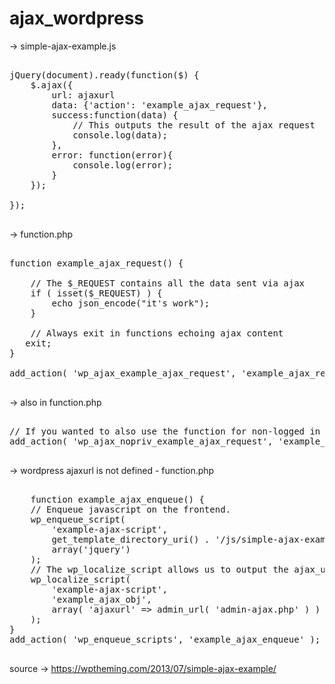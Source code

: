 # ajax_wordpress

-> simple-ajax-example.js

<pre>

jQuery(document).ready(function($) {
    $.ajax({
        url: ajaxurl
        data: {'action': 'example_ajax_request'},
        success:function(data) {
            // This outputs the result of the ajax request
            console.log(data);
        },
        error: function(error){
            console.log(error);
        }
    });  
              
});

</pre>

-> function.php

<pre>
        
function example_ajax_request() {
 
    // The $_REQUEST contains all the data sent via ajax
    if ( isset($_REQUEST) ) {
        echo json_encode("it's work");
    }
     
    // Always exit in functions echoing ajax content
   exit;
}
 
add_action( 'wp_ajax_example_ajax_request', 'example_ajax_request' );

</pre>

-> also in function.php

<pre>

// If you wanted to also use the function for non-logged in users (in a theme for example)
add_action( 'wp_ajax_nopriv_example_ajax_request', 'example_ajax_request' );
    
</pre>

-> wordpress ajaxurl is not defined - function.php

<pre>
    
    function example_ajax_enqueue() {
	// Enqueue javascript on the frontend.
	wp_enqueue_script(
		'example-ajax-script',
		get_template_directory_uri() . '/js/simple-ajax-example.js',
		array('jquery')
	);
	// The wp_localize_script allows us to output the ajax_url path for our script to use.
	wp_localize_script(
		'example-ajax-script',
		'example_ajax_obj',
		array( 'ajaxurl' => admin_url( 'admin-ajax.php' ) )
	);
}
add_action( 'wp_enqueue_scripts', 'example_ajax_enqueue' );

</pre>

source -> https://wptheming.com/2013/07/simple-ajax-example/

